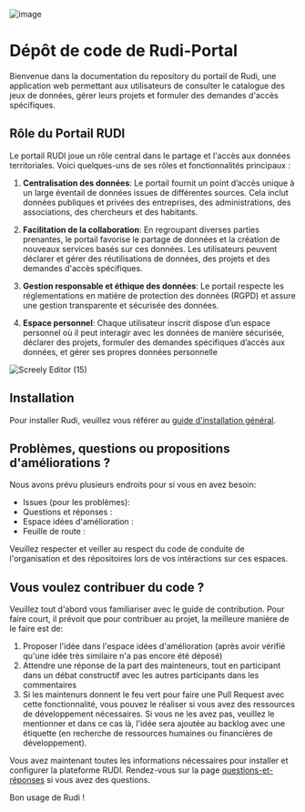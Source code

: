 ![image](https://github.com/Rudi-pages-WIP/.github/assets/14858948/4d9e6101-e842-4a72-9b85-982e272622cd)

# Dépôt de code de Rudi-Portal

Bienvenue dans la documentation du repository du portail de Rudi, une application web permettant aux utilisateurs de consulter le catalogue des jeux de données, gérer leurs projets et formuler des demandes d'accès spécifiques. 

## Rôle du Portail RUDI

Le portail RUDI joue un rôle central dans le partage et l'accès aux données territoriales. Voici quelques-uns de ses rôles et fonctionnalités principaux :

1. **Centralisation des données**: Le portail fournit un point d’accès unique à un large éventail de données issues de différentes sources. Cela inclut données publiques et privées des entreprises, des administrations, des associations, des chercheurs et des habitants.
   
2. **Facilitation de la collaboration**: En regroupant diverses parties prenantes, le portail favorise le partage de données et la création de nouveaux services basés sur ces données. Les utilisateurs peuvent déclarer et gérer des réutilisations de données, des projets et des demandes d'accès spécifiques.

3. **Gestion responsable et éthique des données**: Le portail respecte les réglementations en matière de protection des données (RGPD) et assure une gestion transparente et sécurisée des données.

4. **Espace personnel**: Chaque utilisateur inscrit dispose d’un espace personnel où il peut interagir avec les données de manière sécurisée, déclarer des projets, formuler des demandes spécifiques d’accès aux données, et gérer ses propres données personnelle

![Screely Editor (15)](https://github.com/Rudi-pages-WIP/.github/assets/14858948/73cd3e3b-4c1a-4f5d-8a0c-41d32f8f453d)


## Installation

Pour installer Rudi, veuillez vous référer au [guide d'installation général](Rudi-pages-WIP/INSTALL.md).

## Problèmes, questions ou propositions d'améliorations ?

Nous avons prévu plusieurs endroits pour si vous en avez besoin:
- Issues (pour les problèmes):
- Questions et réponses :
- Espace idées d'amélioration :
- Feuille de route :

Veuillez respecter et veiller au respect du code de conduite de l'organisation et des répositoires lors de vos intéractions sur ces espaces. 

## Vous voulez contribuer du code ?

Veuillez tout d'abord vous familiariser avec le guide de contribution. Pour faire court, il prévoit que pour contribuer au projet, la meilleure manière de le faire est de:
1. Proposer l'idée dans l'espace idées d'amélioration (après avoir vérifié qu'une idée très similaire n'a pas encore été déposé)
2. Attendre une réponse de la part des mainteneurs, tout en participant dans un débat constructif avec les autres participants dans les commentaires
3. Si les maintenurs donnent le feu vert pour faire une Pull Request avec cette fonctionnalité, vous pouvez le réaliser si vous avez des ressources de développement nécessaires. Si vous ne les avez pas, veuillez le mentionner et dans ce cas là, l'idée sera ajoutée au backlog avec une étiquette (en recherche de ressources humaines ou financières de développement).



Vous avez maintenant toutes les informations nécessaires pour installer et configurer la plateforme RUDI. Rendez-vous sur la page [questions-et-réponses](https://github.com/orgs/Rudi-pages-WIP/discussions/categories/questions-et-r%C3%A9ponses) si vous avez des questions. 

Bon usage de Rudi !

